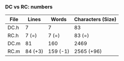 ### DC vs RC: numbers

| File | Lines | Words | Characters (Size) |
|------|-------|-------|-------------------|
| DC.h | 7 | 7 | 83 |
| RC.h | 7 (=) | 7 (=) | 83 (=)|
| DC.m | 81 | 160 | 2469 |
| RC.m | 84 (+3) | 159 (-1) | 2565 (+96) |


